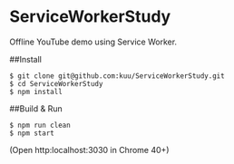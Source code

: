 ServiceWorkerStudy
==============

Offline YouTube demo using Service Worker.

##Install

```
$ git clone git@github.com:kuu/ServiceWorkerStudy.git
$ cd ServiceWorkerStudy
$ npm install
```

##Build & Run

```
$ npm run clean
$ npm start
```

(Open http:localhost:3030 in Chrome 40+)
